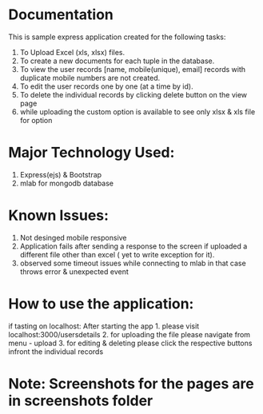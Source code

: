 # Documentation

This is sample express application created for the following tasks:

1. To Upload Excel (xls, xlsx) files.
2. To create a new documents for each tuple in the database.
3. To view the user records [name, mobile(unique), email]
    records with duplicate mobile numbers are not created.
4. To edit the user records one by one (at a time by id).
5. To delete the individual records by clicking delete button on the view page
6. while uploading the custom option is available to see only xlsx & xls file for option

# Major Technology Used:

1. Express(ejs) & Bootstrap
2. mlab for mongodb database

# Known Issues:

1. Not desinged mobile responsive
2. Application fails after sending a response to the screen 
    if uploaded a different file other than excel ( yet to write exception for it).
3. observed some timeout issues while connecting to mlab
    in that case throws error & unexpected event

# How to use the application:
if tasting on localhost:
    After starting the app
    1. please visit localhost:3000/usersdetails
    2. for uploading the file please navigate 
       from menu - upload 
    3. for editing & deleting please click the
       respective buttons infront the individual 
       records

# Note: Screenshots for the pages are in screenshots folder